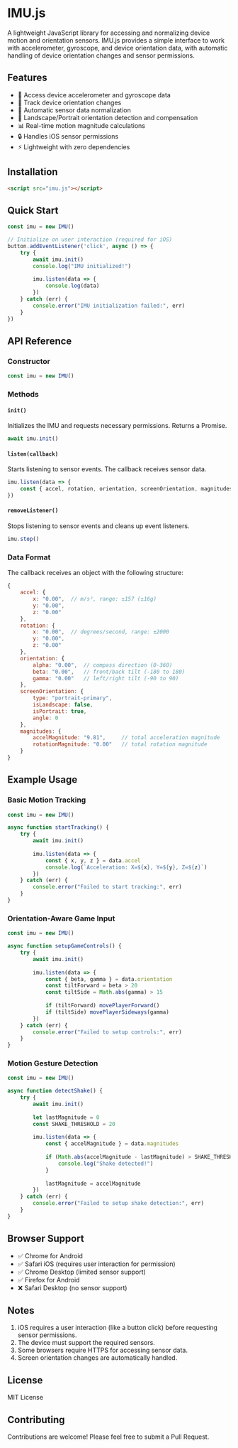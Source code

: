 # IMU.js

A lightweight JavaScript library for accessing and normalizing device motion and orientation sensors. IMU.js provides a simple interface to work with accelerometer, gyroscope, and device orientation data, with automatic handling of device orientation changes and sensor permissions.

## Features

- 📱 Access device accelerometer and gyroscope data
- 🧭 Track device orientation changes
- 📐 Automatic sensor data normalization
- 🔄 Landscape/Portrait orientation detection and compensation
- 📊 Real-time motion magnitude calculations
- 🔒 Handles iOS sensor permissions
- ⚡ Lightweight with zero dependencies

## Installation

```html
<script src="imu.js"></script>
```

## Quick Start

```javascript
const imu = new IMU()

// Initialize on user interaction (required for iOS)
button.addEventListener('click', async () => {
    try {
        await imu.init()
        console.log("IMU initialized!")
        
        imu.listen(data => {
            console.log(data)
        })
    } catch (err) {
        console.error("IMU initialization failed:", err)
    }
})
```

## API Reference

### Constructor

```javascript
const imu = new IMU()
```

### Methods

#### `init()`
Initializes the IMU and requests necessary permissions. Returns a Promise.

```javascript
await imu.init()
```

#### `listen(callback)`
Starts listening to sensor events. The callback receives sensor data.

```javascript
imu.listen(data => {
    const { accel, rotation, orientation, screenOrientation, magnitudes } = data
})
```

#### `removeListener()`
Stops listening to sensor events and cleans up event listeners.

```javascript
imu.stop()
```

### Data Format

The callback receives an object with the following structure:

```javascript
{
    accel: {
        x: "0.00",  // m/s², range: ±157 (±16g)
        y: "0.00",
        z: "0.00"
    },
    rotation: {
        x: "0.00",  // degrees/second, range: ±2000
        y: "0.00",
        z: "0.00"
    },
    orientation: {
        alpha: "0.00",  // compass direction (0-360)
        beta: "0.00",   // front/back tilt (-180 to 180)
        gamma: "0.00"   // left/right tilt (-90 to 90)
    },
    screenOrientation: {
        type: "portrait-primary",
        isLandscape: false,
        isPortrait: true,
        angle: 0
    },
    magnitudes: {
        accelMagnitude: "9.81",     // total acceleration magnitude
        rotationMagnitude: "0.00"   // total rotation magnitude
    }
}
```

## Example Usage

### Basic Motion Tracking

```javascript
const imu = new IMU()

async function startTracking() {
    try {
        await imu.init()
        
        imu.listen(data => {
            const { x, y, z } = data.accel
            console.log(`Acceleration: X=${x}, Y=${y}, Z=${z}`)
        })
    } catch (err) {
        console.error("Failed to start tracking:", err)
    }
}
```

### Orientation-Aware Game Input

```javascript
const imu = new IMU()

async function setupGameControls() {
    try {
        await imu.init()
        
        imu.listen(data => {
            const { beta, gamma } = data.orientation
            const tiltForward = beta > 20
            const tiltSide = Math.abs(gamma) > 15
            
            if (tiltForward) movePlayerForward()
            if (tiltSide) movePlayerSideways(gamma)
        })
    } catch (err) {
        console.error("Failed to setup controls:", err)
    }
}
```

### Motion Gesture Detection

```javascript
const imu = new IMU()

async function detectShake() {
    try {
        await imu.init()
        
        let lastMagnitude = 0
        const SHAKE_THRESHOLD = 20
        
        imu.listen(data => {
            const { accelMagnitude } = data.magnitudes
            
            if (Math.abs(accelMagnitude - lastMagnitude) > SHAKE_THRESHOLD) {
                console.log("Shake detected!")
            }
            
            lastMagnitude = accelMagnitude
        })
    } catch (err) {
        console.error("Failed to setup shake detection:", err)
    }
}
```

## Browser Support

- ✅ Chrome for Android
- ✅ Safari iOS (requires user interaction for permission)
- ✅ Chrome Desktop (limited sensor support)
- ✅ Firefox for Android
- ❌ Safari Desktop (no sensor support)

## Notes

1. iOS requires a user interaction (like a button click) before requesting sensor permissions.
2. The device must support the required sensors.
3. Some browsers require HTTPS for accessing sensor data.
4. Screen orientation changes are automatically handled.

## License

MIT License

## Contributing

Contributions are welcome! Please feel free to submit a Pull Request.
